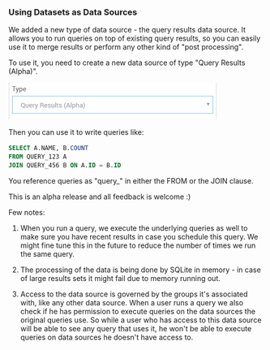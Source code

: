 ### Using Datasets as Data Sources

We added a new type of data source - the query results data source. It allows you to run queries on top of existing query results, so you can easily use it to merge results or perform any other kind of "post processing".

To use it, you need to create a new data source of type "Query Results (Alpha)".

![](../assets/query_results.png)

Then you can use it to write queries like:

```sql
SELECT A.NAME, B.COUNT
FROM QUERY_123 A
JOIN QUERY_456 B ON A.ID = B.ID
```

You reference queries as "query_<id>" in either the FROM or the JOIN clause.

This is an alpha release and all feedback is welcome :)

Few notes:

1. When you run a query, we execute the underlying queries as well to make sure you have recent results in case you schedule this query. We might fine tune this in the future to reduce the number of times we run the same query.

2. The processing of the data is being done by SQLite in memory - in case of large results sets it might fail due to memory running out.

3. Access to the data source is governed by the groups it's associated with, like any other data source. When a user runs a query we also check if he has permission to execute queries on the data sources the original queries use. So while a user who has access to this data source will be able to see any query that uses it, he won't be able to execute queries on data sources he doesn't have access to.
